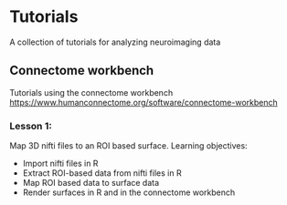 # Tutorials
A collection of tutorials for analyzing neuroimaging data

## Connectome workbench
Tutorials using the connectome workbench
https://www.humanconnectome.org/software/connectome-workbench

### Lesson 1:
Map 3D nifti files to an ROI based surface.
Learning objectives:
- Import nifti files in R
- Extract ROI-based data from nifti files in R
- Map ROI based data to surface data
- Render surfaces in R and in the connectome workbench

